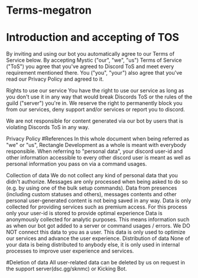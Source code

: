 # Terms-megatron


# Introduction and accepting of TOS

By inviting and using our bot you automatically agree to our Terms of Service below. By accepting Mystic ("our", "we", "us") Terms of Service ("ToS") you agree that you've agreed to Discord ToS and meet every requirement mentioned there. You ("you", "your") also agree that you've read our Privacy Policy and agreed to it.

Rights to use our service
You have the right to use our service as long as you don't use it in any way that would break Discords ToS or the rules of the guild ("server") you're in. We reserve the right to permanently block you from our services, deny support and/or services or report you to discord.

We are not responsible for content generated via our bot by users that is violating Discords ToS in any way.

Privacy Policy
#References In this whole document when being referred as "we" or "us", Rectangle Development as a whole is meant with everybody responsible. When referring to "personal data", your discord user-id and other information accessible to every other discord user is meant as well as personal information you pass on via a command usages.

Collection of data
We do not collect any kind of personal data that you didn't authorize. Messages are only processed when being asked to do so (e.g. by using one of the bulk setup commands). Data from presences (including custom statuses and others), messages contents and other personal user-generated content is not being saved in any way.
Data is only collected for providing services such as premium access. For this process only your user-id is stored to provide optimal experience
Data is anonymously collected for analytic purposes. This means information such as when our bot got added to a server or command usages / errors. We DO NOT connect this data to you as a user. This data is only used to optimize our services and advance the user experience.
Distribution of data
None of your data is being distributed to anybody else, it is only used in internal processes to improve user experience and services.

#Deletion of data All user-related data can be deleted by us on request in the support server(dsc.gg/sknmc) or Kicking Bot.
